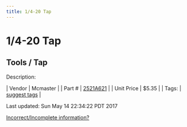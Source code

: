 ```yaml
---
title: 1/4-20 Tap
---
```


# 1/4-20 Tap
## Tools / Tap
Description: 	 

| Vendor | Mcmaster | 
| Part # | [2521A621](https://www.mcmaster.com/#2521A621) | 
| Unit Price | $5.35 | 
| Tags: | [suggest tags](https://docs.google.com/forms/d/e/1FAIpQLSeWyY8v3RgOty-MyWmh9U0iivNYN_molChYyS-0U-o-kOAv_g/viewform) | 

Last updated: Sun May 14 22:34:22 PDT 2017

 [Incorrect/Incomplete information?](https://docs.google.com/forms/d/e/1FAIpQLSeWyY8v3RgOty-MyWmh9U0iivNYN_molChYyS-0U-o-kOAv_g/viewform)